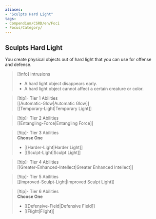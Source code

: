 ```yaml
---
aliases:
- "Sculpts Hard Light"
tags:
- Compendium/CSRD/en/Foci
- Focus/Category/
---
```


  
## Sculpts Hard Light  
You create physical objects out of hard light that you can use for offense and defense.  

>[!info] Intrusions  
>- A hard light object disappears early.  
>- A hard light object cannot affect a certain creature or color.  


>[!tip]- Tier 1 Abilities  
> [[Automatic-Glow|Automatic Glow]]  
> [[Temporary-Light|Temporary Light]]  


>[!tip]- Tier 2 Abilities  
> [[Entangling-Force|Entangling Force]]  


>[!tip]- Tier 3 Abilities  
> **Choose One**  
>- [[Harder-Light|Harder Light]]  
>- [[Sculpt-Light|Sculpt Light]]  


>[!tip]- Tier 4 Abilities  
> [[Greater-Enhanced-Intellect|Greater Enhanced Intellect]]  


>[!tip]- Tier 5 Abilities  
> [[Improved-Sculpt-Light|Improved Sculpt Light]]  


>[!tip]- Tier 6 Abilities  
> **Choose One**  
>- [[Defensive-Field|Defensive Field]]  
>- [[Flight|Flight]]
